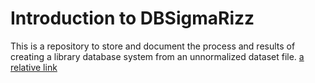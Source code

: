 # Introduction to DBSigmaRizz
This is a repository to store and document the process and results of creating a library database system from an unnormalized dataset file.
[a relative link](unnormalized_library_data(in).csv)
